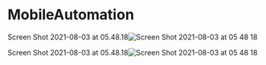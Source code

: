 # MobileAutomation
Screen Shot 2021-08-03 at 05.48.18![Screen Shot 2021-08-03 at 05 48 18](https://user-images.githubusercontent.com/71753904/128037175-676230fe-e5c1-4a19-b421-6934d86fb90b.png)

Screen Shot 2021-08-03 at 05.48.18![Screen Shot 2021-08-03 at 05 48 18](https://user-images.githubusercontent.com/71753904/128037351-75642b19-8cbb-4b4b-b2fc-2369a8e6ff4e.png)

